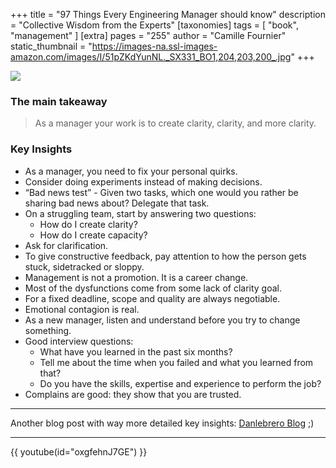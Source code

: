+++
title = "97 Things Every Engineering Manager should know"
description = "Collective Wisdom from the Experts"
[taxonomies]
tags = [ "book", "management" ]
[extra]
pages = "255"
author = "Camille Fournier"
static_thumbnail = "https://images-na.ssl-images-amazon.com/images/I/51pZKdYunNL._SX331_BO1,204,203,200_.jpg"
+++

<a target="_blank"  href="https://www.amazon.de/gp/product/1492050903/ref=as_li_tl?ie=UTF8&camp=1638&creative=6742&creativeASIN=1492050903&linkCode=as2&tag=chemaclass-21&linkId=01ea105ed025b59947b0235a8279b401">
    <img border="0" src="https://images-na.ssl-images-amazon.com/images/I/51pZKdYunNL._SX331_BO1,204,203,200_.jpg" >
</a>

<!-- more -->

### The main takeaway

> As a manager your work is to create clarity, clarity, and more clarity.

### Key Insights

- As a manager, you need to fix your personal quirks.
- Consider doing experiments instead of making decisions.
- “Bad news test” - Given two tasks, which one would you rather be sharing bad news about? Delegate that task.
- On a struggling team, start by answering two questions:
  - How do I create clarity?
  - How do I create capacity?
- Ask for clarification.
- To give constructive feedback, pay attention to how the person gets stuck, sidetracked or sloppy.
- Management is not a promotion. It is a career change.
- Most of the dysfunctions come from some lack of clarity goal.
- For a fixed deadline, scope and quality are always negotiable.
- Emotional contagion is real.
- As a new manager, listen and understand before you try to change something.
- Good interview questions:
  - What have you learned in the past six months?
  - Tell me about the time when you failed and what you learned from that?
  - Do you have the skills, expertise and experience to perform the job?
- Complains are good: they show that you are trusted.

---

Another blog post with way more detailed key insights:
[Danlebrero Blog](https://danlebrero.com/2021/03/24/97-things-every-engineering-manager-should-know-summary/) ;)

---

{{ youtube(id="oxgfehnJ7GE") }}

